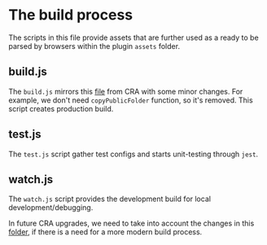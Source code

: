 # The build process

The scripts in this file provide assets that are further used as a ready to be parsed by browsers within the plugin `assets` folder.

## build.js

The `build.js` mirrors this [file](https://github.com/facebook/create-react-app/blob/master/packages/react-scripts/scripts/build.js) from CRA with some minor changes. For example, we don't need `copyPublicFolder` function, so it's removed.
This script creates production build.

## test.js

The `test.js` script gather test configs and starts unit-testing through `jest`.

## watch.js

The `watch.js` script provides the development build for local development/debugging.

In future CRA upgrades, we need to take into account the changes in this [folder](https://github.com/facebook/create-react-app/tree/master/packages/react-scripts/scripts), if there is a need for a more modern build process.
